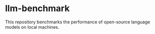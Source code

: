 # llm-benchmark
This repository benchmarks the performance of open-source language models on local machines.